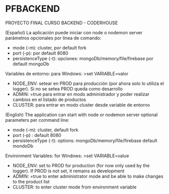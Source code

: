 # PFBACKEND
PROYECTO FINAL CURSO BACKEND - CODERHOUSE

(Español)
La aplicación puede iniciar con node o nodemon server
parámetros opcionales por línea de comando:
- mode (-m): cluster, por default fork
- port (-p): por default 8080
- persistenceType (-t): opciones: mongoDb/memory/file/firebase 
                         por default mongoDb

Variables de entorno:
para Windows: >set VARIABLE=valor
- NODE_ENV: setear en PROD para producción (por ahora solo lo utiliza el logger). Si no se setea PROD queda como desarrollo
- ADMIN: =true para entrar en modo administrador y poder realizar cambios en el listado de productos
- CLUSTER: para entrar en modo cluster desde variable de entorno


(English)
The application can start with node or nodemon server
optional parameters per command line:
- mode (-m): cluster, default fork
- port (-p) : default 8080
- persistenceType (-t): options: mongoDb/memory/file/firebase 
                         default mondoDb

Environment Variables:
for Windows: >set VARIABLE=value
- NODE_ENV: set to PROD for production (for now only used by the logger). If PROD is not set, it remains as development
- ADMIN: =true to enter administrator mode and be able to make changes to the product list
- CLUSTER: to enter cluster mode from environment variable
